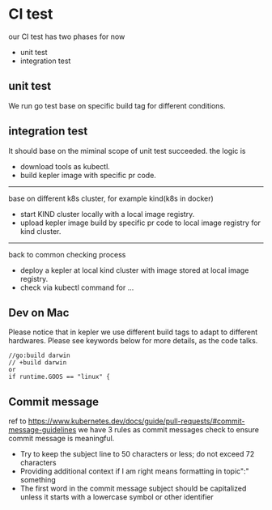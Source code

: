 # CI test
our CI test has two phases for now
- unit test
- integration test

## unit test
We run go test base on specific build tag for different conditions.

## integration test
It should base on the miminal scope of unit test succeeded.
the logic is
- download tools as kubectl.
- build kepler image with specific pr code.
----------------------------------------------------------------
base on different k8s cluster, for example kind(k8s in docker)
- start KIND cluster locally with a local image registry.
- upload kepler image build by specific pr code to local image registry for kind cluster.
--------------------------------------------------------------------------------
back to common checking process
- deploy a kepler at local kind cluster with image stored at local image registry.
- check via kubectl command for ...

## Dev on Mac
Please notice that in kepler we use different build tags to adapt to different hardwares.
Please see keywords below for more details, as the code talks.
```
//go:build darwin
// +build darwin
or
if runtime.GOOS == "linux" {
```

## Commit message
ref to https://www.kubernetes.dev/docs/guide/pull-requests/#commit-message-guidelines
we have 3 rules as commit messages check to ensure commit message is meaningful.
- Try to keep the subject line to 50 characters or less; do not exceed 72 characters
- Providing additional context if I am right means formatting in topic":" something
- The first word in the commit message subject should be capitalized unless it starts with a lowercase symbol or other identifier
